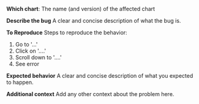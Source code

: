 <!--
 Before you open the bug report please review the following troubleshooting guide:

 - [Troubleshoot Bitnami Helm Chart Issues](https://docs.bitnami.com/general/how-to/troubleshoot-helm-chart-issues)
 -->

**Which chart**:
The name (and version) of the affected chart

**Describe the bug**
A clear and concise description of what the bug is.

**To Reproduce**
Steps to reproduce the behavior:

1. Go to '...'
2. Click on '....'
3. Scroll down to '....'
4. See error

**Expected behavior**
A clear and concise description of what you expected to happen.

**Additional context**
Add any other context about the problem here.
